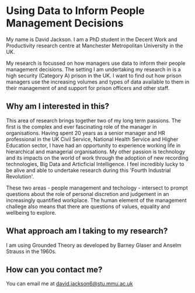 # Using Data to Inform People Management Decisions

My name is David Jackson. I am a PhD student in the Decent Work and Productivity research centre at Manchester Metropolitan University in the UK.

My research is focussed on how managers use data to inform their people management decisions. The setting I am undertaking my research in is a high security (Category A) prison in the UK. I want to find out how prison managers use the increasing volumes and types of data available to them in their management of and support for prison officers and other staff. 

## Why am I interested in this?

This area of research brings together two of my long term passions. The first is the complex and ever fascinating role of the manager in organisations. Having spent 20 years as a senior manager and HR professional in the UK Civil Service, National Health Service and Higher Education sector, I have had an opportunity to experience working life in hierarchical and managerial organisations. My other passion is technology and its impacts on the world of work through the adoption of new recording technologies, Big Data and Articficial Intelligence. I feel incredibly lucky to be alive and able to undertake research during this 'Fourth Industrial Revolution'. 

These two areas - people management and techology - intersect to prompt questions about the role of personal discretion and judgement in an increasingly quantified workplace. The human element of the management challege also means that there are questions of values, equality and wellbeing  to explore.

## What approach am I taking to my research?

I am using Grounded Theory as developed by Barney Glaser and Anselm Strauss in the 1960s. 

## How can you contact me?

You can email me at david.jackson6@stu.mmu.ac.uk 
